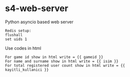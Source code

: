# s4-web-server
Python asyncio based web server 
```
Redis setup:
flushall
set uids 1
```

Use codes in html
```
For game id show in html write = {{ gameid }}
For name and surname show in html write = {{ isim }}
For total registered user count show in html write = {{ kayitli_kullanici }}
```
